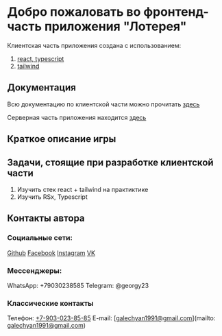 # Добро пожаловать во фронтенд-часть приложения "Лотерея"

Клиентская часть приложения создана с использованием:

1. [react, typescript](https://create-react-app.dev/docs/getting-started)
2. [tailwind](https://tailwindcss.com/docs/guides/create-react-app)

## Документация

Всю документацию по клиентской части можно прочитать [здесь](https://github.com/GeorgiiGalechyan/frontend-lottery-draft)

Серверная часть приложения находится [здесь](https://github.com/GeorgiiGalechyan/backend-lottery-draft)

## Краткое описание игры

## Задачи, стоящие при разработке клиентской части

1. Изучить стек react + tailwind на практиктике
2. Изучить RSx, Typescript

## Контакты автора

### Социальные сети:

[Github](https://github.com/GeorgiiGalechyan/)
[Facebook](https://www.facebook.com/georgi.galechian)
[Instagram](https://www.instagram.com/georgiigalechian/)
[VK](https://vk.com/yurist_77)

### Мессенджеры:

WhatsApp: +79030238585
Telegram: @georgy23

### Классические контакты

Телефон: [+7-903-023-85-85](tel:+79030238585)
E-mail: [galechyan1991@gmail.com](mailto: galechyan1991@gmail.com)
